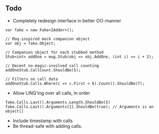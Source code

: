 Todo
----

+ Completely redesign interface in better OO-manner

```
var fake = new Fake<IAdder>();

// Moq-inspired mock companion object
var obj = fake.Object;

// Companion object for each stubbed method
Stub<int> addOne = mug.Stub(obj => obj.AddOne, (int i) => i + 2);

// Decent no-magic-involved call counting
addOneStub.CallCount.ShouldBe(5);

// Filters on call data
addOneStub.Calls.Where(c => c.First < 6).Count().ShouldBe(7);
```    

* Allow LINQ'ing over all calls, in order

```
fake.Calls.Last().Arguments.Length.ShouldBe(5)
fake.Calls.Last().Arguments[1].ShouldBe(true); // Arguments is an object[]
```

* Include timestamp with calls
* Be thread-safe with adding calls.
